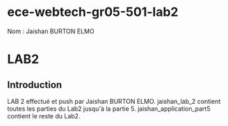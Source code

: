 # ece-webtech-gr05-501-lab2
Nom : Jaishan BURTON ELMO
# LAB2

## Introduction

LAB 2 effectué et push par Jaishan BURTON ELMO. jaishan_lab_2 contient toutes les parties du Lab2 jusqu'à la partie 5. 
jaishan_application_part5 contient le reste du Lab2.


